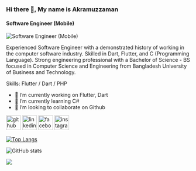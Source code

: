 ### Hi there 👋, My name is Akramuzzaman
#### Software Engineer (Mobile)
![Software Engineer (Mobile)](https://media.licdn.com/dms/image/C5616AQE81rwRNQbbhg/profile-displaybackgroundimage-shrink_200_800/0/1644685487740?e=2147483647&v=beta&t=bh4D3qjxC3ewQIr4GQB62Ef2QKfSuQlqYmWeF8D5t44)

Experienced Software Engineer with a demonstrated history of working in the computer software industry. Skilled in Dart, Flutter, and C (Programming Language). Strong engineering professional with a Bachelor of Science - BS focused in Computer Science and Engineering from Bangladesh University of Business and Technology.

Skills: Flutter / Dart / PHP

- 🔭 I’m currently working on Flutter, Dart 
- 🌱 I’m currently learning C# 
- 👯 I’m looking to collaborate on Github 


[<img src='https://cdn.jsdelivr.net/npm/simple-icons@3.0.1/icons/github.svg' alt='github' height='40'>](https://github.com/Badhon3201)  [<img src='https://cdn.jsdelivr.net/npm/simple-icons@3.0.1/icons/linkedin.svg' alt='linkedin' height='40'>](https://www.linkedin.com/in/siddique656/)  [<img src='https://cdn.jsdelivr.net/npm/simple-icons@3.0.1/icons/facebook.svg' alt='facebook' height='40'>](https://www.facebook.com/azsbadhon)  [<img src='https://cdn.jsdelivr.net/npm/simple-icons@3.0.1/icons/instagram.svg' alt='instagram' height='40'>](https://www.instagram.com/azs_badhon/)  

[![Top Langs](https://github-readme-stats.vercel.app/api/top-langs/?username=Badhon3201)](https://github.com/anuraghazra/github-readme-stats)

![GitHub stats](https://github-readme-stats.vercel.app/api?username=Badhon3201&show_icons=true)  

![](https://komarev.com/ghpvc/?username=your-github-username&base=1000)

